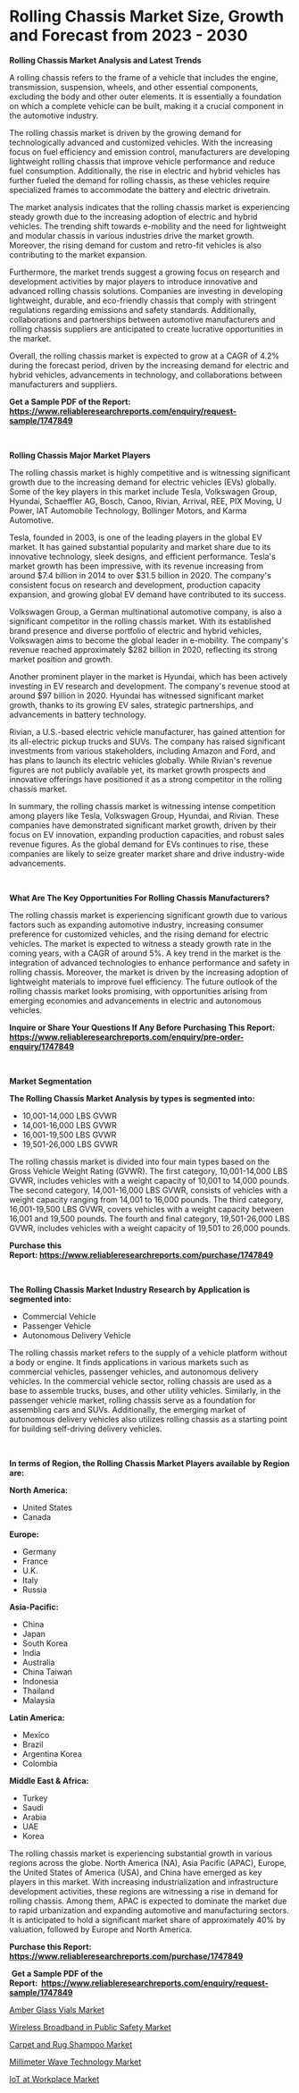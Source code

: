 <p><h1>Rolling Chassis Market Size, Growth and Forecast from 2023 - 2030</h1></p><p><strong>Rolling Chassis Market Analysis and Latest Trends</strong></p>
<p><p>A rolling chassis refers to the frame of a vehicle that includes the engine, transmission, suspension, wheels, and other essential components, excluding the body and other outer elements. It is essentially a foundation on which a complete vehicle can be built, making it a crucial component in the automotive industry.</p><p>The rolling chassis market is driven by the growing demand for technologically advanced and customized vehicles. With the increasing focus on fuel efficiency and emission control, manufacturers are developing lightweight rolling chassis that improve vehicle performance and reduce fuel consumption. Additionally, the rise in electric and hybrid vehicles has further fueled the demand for rolling chassis, as these vehicles require specialized frames to accommodate the battery and electric drivetrain.</p><p>The market analysis indicates that the rolling chassis market is experiencing steady growth due to the increasing adoption of electric and hybrid vehicles. The trending shift towards e-mobility and the need for lightweight and modular chassis in various industries drive the market growth. Moreover, the rising demand for custom and retro-fit vehicles is also contributing to the market expansion.</p><p>Furthermore, the market trends suggest a growing focus on research and development activities by major players to introduce innovative and advanced rolling chassis solutions. Companies are investing in developing lightweight, durable, and eco-friendly chassis that comply with stringent regulations regarding emissions and safety standards. Additionally, collaborations and partnerships between automotive manufacturers and rolling chassis suppliers are anticipated to create lucrative opportunities in the market.</p><p>Overall, the rolling chassis market is expected to grow at a CAGR of 4.2% during the forecast period, driven by the increasing demand for electric and hybrid vehicles, advancements in technology, and collaborations between manufacturers and suppliers.</p></p>
<p><strong>Get a Sample PDF of the Report:&nbsp; <a href="https://www.reliableresearchreports.com/enquiry/request-sample/1747849">https://www.reliableresearchreports.com/enquiry/request-sample/1747849</a></strong></p>
<p>&nbsp;</p>
<p><strong>Rolling Chassis Major Market Players</strong></p>
<p><p>The rolling chassis market is highly competitive and is witnessing significant growth due to the increasing demand for electric vehicles (EVs) globally. Some of the key players in this market include Tesla, Volkswagen Group, Hyundai, Schaeffler AG, Bosch, Canoo, Rivian, Arrival, REE, PIX Moving, U Power, IAT Automobile Technology, Bollinger Motors, and Karma Automotive.</p><p>Tesla, founded in 2003, is one of the leading players in the global EV market. It has gained substantial popularity and market share due to its innovative technology, sleek designs, and efficient performance. Tesla's market growth has been impressive, with its revenue increasing from around $7.4 billion in 2014 to over $31.5 billion in 2020. The company's consistent focus on research and development, production capacity expansion, and growing global EV demand have contributed to its success.</p><p>Volkswagen Group, a German multinational automotive company, is also a significant competitor in the rolling chassis market. With its established brand presence and diverse portfolio of electric and hybrid vehicles, Volkswagen aims to become the global leader in e-mobility. The company's revenue reached approximately $282 billion in 2020, reflecting its strong market position and growth.</p><p>Another prominent player in the market is Hyundai, which has been actively investing in EV research and development. The company's revenue stood at around $97 billion in 2020. Hyundai has witnessed significant market growth, thanks to its growing EV sales, strategic partnerships, and advancements in battery technology.</p><p>Rivian, a U.S.-based electric vehicle manufacturer, has gained attention for its all-electric pickup trucks and SUVs. The company has raised significant investments from various stakeholders, including Amazon and Ford, and has plans to launch its electric vehicles globally. While Rivian's revenue figures are not publicly available yet, its market growth prospects and innovative offerings have positioned it as a strong competitor in the rolling chassis market.</p><p>In summary, the rolling chassis market is witnessing intense competition among players like Tesla, Volkswagen Group, Hyundai, and Rivian. These companies have demonstrated significant market growth, driven by their focus on EV innovation, expanding production capacities, and robust sales revenue figures. As the global demand for EVs continues to rise, these companies are likely to seize greater market share and drive industry-wide advancements.</p></p>
<p>&nbsp;</p>
<p><strong>What Are The Key Opportunities For Rolling Chassis Manufacturers?</strong></p>
<p><p>The rolling chassis market is experiencing significant growth due to various factors such as expanding automotive industry, increasing consumer preference for customized vehicles, and the rising demand for electric vehicles. The market is expected to witness a steady growth rate in the coming years, with a CAGR of around 5%. A key trend in the market is the integration of advanced technologies to enhance performance and safety in rolling chassis. Moreover, the market is driven by the increasing adoption of lightweight materials to improve fuel efficiency. The future outlook of the rolling chassis market looks promising, with opportunities arising from emerging economies and advancements in electric and autonomous vehicles.</p></p>
<p><strong>Inquire or Share Your Questions If Any Before Purchasing This Report: <a href="https://www.reliableresearchreports.com/enquiry/pre-order-enquiry/1747849">https://www.reliableresearchreports.com/enquiry/pre-order-enquiry/1747849</a></strong></p>
<p>&nbsp;</p>
<p><strong>Market Segmentation</strong></p>
<p><strong>The Rolling Chassis Market Analysis by types is segmented into:</strong></p>
<p><ul><li>10,001-14,000 LBS GVWR</li><li>14,001-16,000 LBS GVWR</li><li>16,001-19,500 LBS GVWR</li><li>19,501-26,000 LBS GVWR</li></ul></p>
<p><p>The rolling chassis market is divided into four main types based on the Gross Vehicle Weight Rating (GVWR). The first category, 10,001-14,000 LBS GVWR, includes vehicles with a weight capacity of 10,001 to 14,000 pounds. The second category, 14,001-16,000 LBS GVWR, consists of vehicles with a weight capacity ranging from 14,001 to 16,000 pounds. The third category, 16,001-19,500 LBS GVWR, covers vehicles with a weight capacity between 16,001 and 19,500 pounds. The fourth and final category, 19,501-26,000 LBS GVWR, includes vehicles with a weight capacity of 19,501 to 26,000 pounds.</p></p>
<p><strong>Purchase this Report:&nbsp;<a href="https://www.reliableresearchreports.com/purchase/1747849">https://www.reliableresearchreports.com/purchase/1747849</a></strong></p>
<p>&nbsp;</p>
<p><strong>The Rolling Chassis Market Industry Research by Application is segmented into:</strong></p>
<p><ul><li>Commercial Vehicle</li><li>Passenger Vehicle</li><li>Autonomous Delivery Vehicle</li></ul></p>
<p><p>The rolling chassis market refers to the supply of a vehicle platform without a body or engine. It finds applications in various markets such as commercial vehicles, passenger vehicles, and autonomous delivery vehicles. In the commercial vehicle sector, rolling chassis are used as a base to assemble trucks, buses, and other utility vehicles. Similarly, in the passenger vehicle market, rolling chassis serve as a foundation for assembling cars and SUVs. Additionally, the emerging market of autonomous delivery vehicles also utilizes rolling chassis as a starting point for building self-driving delivery vehicles.</p></p>
<p>&nbsp;</p>
<p><strong>In terms of Region, the Rolling Chassis Market Players available by Region are:</strong></p>
<p>
    <p> <strong> North America: </strong>
        <ul>
            <li>United States</li>
            <li>Canada</li>
        </ul>
        </p> 
    <p> <strong> Europe: </strong>
        <ul>
            <li>Germany</li>
            <li>France</li>
            <li>U.K.</li>
            <li>Italy</li>
            <li>Russia</li>
        </ul>
        </p> 
    <p> <strong> Asia-Pacific: </strong>
        <ul>
            <li>China</li>
            <li>Japan</li>
            <li>South Korea</li>
            <li>India</li>
            <li>Australia</li>
            <li>China Taiwan</li>
            <li>Indonesia</li>
            <li>Thailand</li>
            <li>Malaysia</li>
        </ul>
        </p> 
    <p> <strong> Latin America: </strong>
        <ul>
            <li>Mexico</li>
            <li>Brazil</li>
            <li>Argentina Korea</li>
            <li>Colombia</li>
        </ul>
        </p> 
    <p> <strong> Middle East & Africa: </strong>
        <ul>
            <li>Turkey</li>
            <li>Saudi</li>
            <li>Arabia</li>
            <li>UAE</li>
            <li>Korea</li>
        </ul>
    </p>
    </p>
<p><p>The rolling chassis market is experiencing substantial growth in various regions across the globe. North America (NA), Asia Pacific (APAC), Europe, the United States of America (USA), and China have emerged as key players in this market. With increasing industrialization and infrastructure development activities, these regions are witnessing a rise in demand for rolling chassis. Among them, APAC is expected to dominate the market due to rapid urbanization and expanding automotive and manufacturing sectors. It is anticipated to hold a significant market share of approximately 40% by valuation, followed by Europe and North America.</p></p>
<p><strong>Purchase this Report: <a href="https://www.reliableresearchreports.com/purchase/1747849">https://www.reliableresearchreports.com/purchase/1747849</a></strong></p>
<p>&nbsp;<strong>Get a Sample PDF of the Report:&nbsp;&nbsp;<a href="https://www.reliableresearchreports.com/enquiry/request-sample/1747849">https://www.reliableresearchreports.com/enquiry/request-sample/1747849</a></strong></p>
<p><strong></strong></p>
<p><p><a href="https://medium.com/@soloncarter2662/amber-glass-vials-market-exploring-market-share-market-trends-and-future-growth-bb701d610151">Amber Glass Vials Market</a></p><p><a href="https://www.linkedin.com/pulse/wireless-broadband-public-safety-market-insights-players-mbqse/">Wireless Broadband in Public Safety Market</a></p><p><a href="https://medium.com/@eltaroberts2662/carpet-and-rug-shampoo-market-comprehensive-assessment-by-type-application-and-geography-d3632c53c300">Carpet and Rug Shampoo Market</a></p><p><a href="https://www.linkedin.com/pulse/millimeter-wave-technology-market-research-report-provides-vx5re/">Millimeter Wave Technology Market</a></p><p><a href="https://www.linkedin.com/pulse/iot-workplace-market-size-share-amp-trends-analysis-report-3vpve/">IoT at Workplace Market</a></p></p>